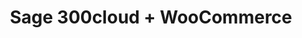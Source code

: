 ---
title: "Sage 300cloud + WooCommerce"
seoTitle: "Sage 300cloud WooCommerce Integration"
seoDescription: "Integrate Sage 300cloud and WooCommerce, and you'll be able to streamline your workflow, simplify the ordering process and save time - and money. Find out more about how a Sage 300cloud WooCommerce Integration can help your business."
lead: "Let Stock2Shop send product updates from Sage 300cloud to WooCommerce, as well as automatically raise online orders directly into your ERP and instruct your warehouse to fulfill the order. Here’s how we can help you streamline your workflow."
type: "source-channel"
source: "sage-300cloud"
channel: "woocommerce"
image: "/images/sap-shopify.png"
imageAlt: woocommerce logo
tags: []
aliases:
    - /integrations/sage-300cloud-woocommerce-integration/
---